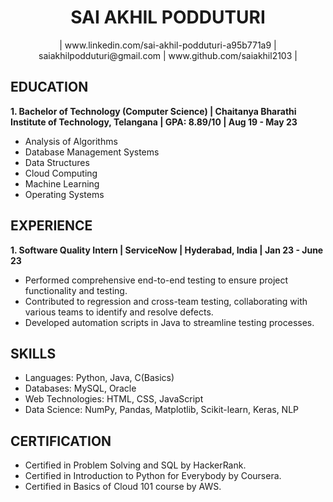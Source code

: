 <div align="center"><h1>SAI AKHIL PODDUTURI</h1></div>

<div align="center">| www.linkedin.com/sai-akhil-podduturi-a95b771a9 | saiakhilpodduturi@gmail.com | www.github.com/saiakhil2103 |</div>

## EDUCATION 
**1. Bachelor of Technology (Computer Science) | Chaitanya Bharathi Institute of Technology, Telangana | GPA: 8.89/10 | Aug 19 - May 23**
   - Analysis of Algorithms
   - Database Management Systems
   - Data Structures
   - Cloud Computing
   - Machine Learning
   - Operating Systems

## EXPERIENCE 
**1. Software Quality Intern | ServiceNow | Hyderabad, India | Jan 23 - June 23**
   - Performed comprehensive end-to-end testing to ensure project functionality and testing.
   - Contributed to regression and cross-team testing, collaborating with various teams to identify and resolve defects.
   - Developed automation scripts in Java to streamline testing processes. 

## SKILLS 
   - Languages: Python, Java, C(Basics)
   - Databases: MySQL, Oracle
   - Web Technologies: HTML, CSS, JavaScript
   - Data Science: NumPy, Pandas, Matplotlib, Scikit-learn, Keras, NLP

## CERTIFICATION 
   - Certified in Problem Solving and SQL by HackerRank.
   - Certified in Introduction to Python for Everybody by Coursera.
   - Certified in Basics of Cloud 101 course by AWS. 

